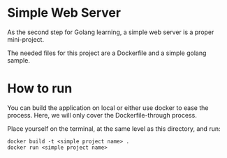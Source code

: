 # Simple Web Server
As the second step for Golang learning, a simple web server is a proper mini-project.

The needed files for this project are a Dockerfile and a simple golang sample.

# How to run
You can build the application on local or either use docker to ease the process. Here, we will only cover the Dockerfile-through process.

Place yourself on the terminal, at the same level as this directory, and run:
```
docker build -t <simple project name> .
docker run <simple project name>
```
